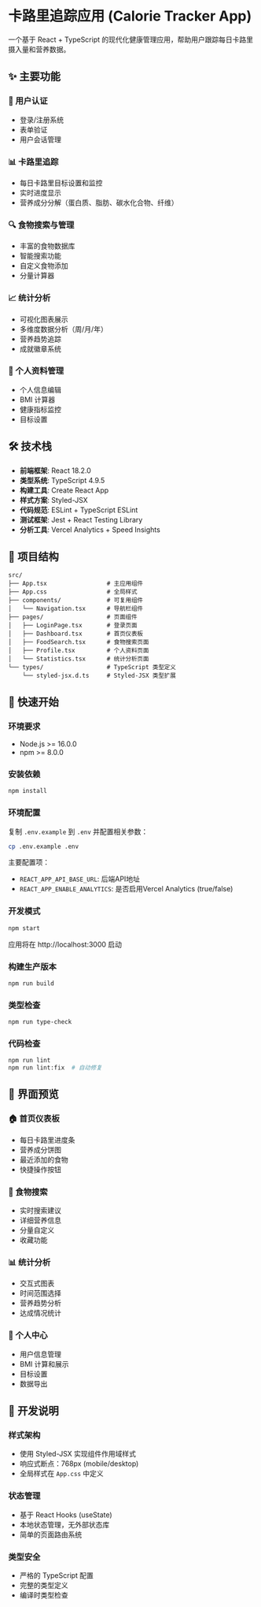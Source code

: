 # 卡路里追踪应用 (Calorie Tracker App)

一个基于 React + TypeScript 的现代化健康管理应用，帮助用户跟踪每日卡路里摄入量和营养数据。

## ✨ 主要功能

### 🔐 用户认证

- 登录/注册系统
- 表单验证
- 用户会话管理

### 📊 卡路里追踪

- 每日卡路里目标设置和监控
- 实时进度显示
- 营养成分分解（蛋白质、脂肪、碳水化合物、纤维）

### 🔍 食物搜索与管理

- 丰富的食物数据库
- 智能搜索功能
- 自定义食物添加
- 分量计算器

### 📈 统计分析

- 可视化图表展示
- 多维度数据分析（周/月/年）
- 营养趋势追踪
- 成就徽章系统

### 👤 个人资料管理

- 个人信息编辑
- BMI 计算器
- 健康指标监控
- 目标设置

## 🛠️ 技术栈

- **前端框架**: React 18.2.0
- **类型系统**: TypeScript 4.9.5
- **构建工具**: Create React App
- **样式方案**: Styled-JSX
- **代码规范**: ESLint + TypeScript ESLint
- **测试框架**: Jest + React Testing Library
- **分析工具**: Vercel Analytics + Speed Insights

## 📁 项目结构

```
src/
├── App.tsx                 # 主应用组件
├── App.css                 # 全局样式
├── components/             # 可复用组件
│   └── Navigation.tsx      # 导航栏组件
├── pages/                  # 页面组件
│   ├── LoginPage.tsx       # 登录页面
│   ├── Dashboard.tsx       # 首页仪表板
│   ├── FoodSearch.tsx      # 食物搜索页面
│   ├── Profile.tsx         # 个人资料页面
│   └── Statistics.tsx      # 统计分析页面
└── types/                  # TypeScript 类型定义
    └── styled-jsx.d.ts     # Styled-JSX 类型扩展
```

## 🚀 快速开始

### 环境要求

- Node.js >= 16.0.0
- npm >= 8.0.0

### 安装依赖

```bash
npm install
```

### 环境配置

复制 `.env.example` 到 `.env` 并配置相关参数：

```bash
cp .env.example .env
```

主要配置项：

- `REACT_APP_API_BASE_URL`: 后端API地址
- `REACT_APP_ENABLE_ANALYTICS`: 是否启用Vercel Analytics (true/false)

### 开发模式

```bash
npm start
```

应用将在 http://localhost:3000 启动

### 构建生产版本

```bash
npm run build
```

### 类型检查

```bash
npm run type-check
```

### 代码检查

```bash
npm run lint
npm run lint:fix  # 自动修复
```

## 📱 界面预览

### 🏠 首页仪表板

- 每日卡路里进度条
- 营养成分饼图
- 最近添加的食物
- 快捷操作按钮

### 🍎 食物搜索

- 实时搜索建议
- 详细营养信息
- 分量自定义
- 收藏功能

### 📊 统计分析

- 交互式图表
- 时间范围选择
- 营养趋势分析
- 达成情况统计

### 👤 个人中心

- 用户信息管理
- BMI 计算和展示
- 目标设置
- 数据导出

## 🔧 开发说明

### 样式架构

- 使用 Styled-JSX 实现组件作用域样式
- 响应式断点：768px (mobile/desktop)
- 全局样式在 `App.css` 中定义

### 状态管理

- 基于 React Hooks (useState)
- 本地状态管理，无外部状态库
- 简单的页面路由系统

### 类型安全

- 严格的 TypeScript 配置
- 完整的类型定义
- 编译时类型检查
